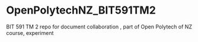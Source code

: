 # OpenPolytechNZ_BIT591TM2
BIT 591 TM 2 repo for document collaboration , part of Open Polytech of NZ course, experiment
